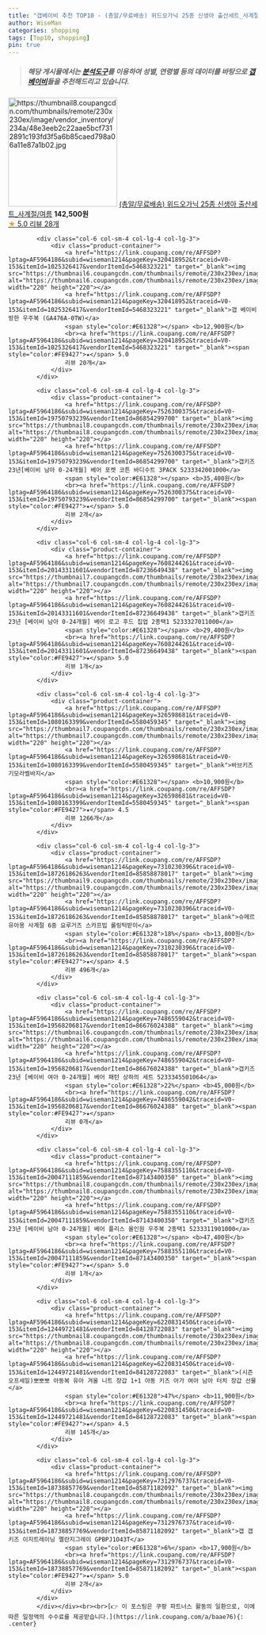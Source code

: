 ```yaml
---
title: "갭베이비 추천 TOP10 - (총알/무료배송) 위드오가닉 25종 신생아 출산세트_사계절/여름"
author: WiseMan
categories: shopping
tags: [Top10, shopping]
pin: true
---
```


> ##### 해당 게시물에서는 [**분석도구**](https://itemscout.io/)를 이용하여 **성별**, **연령별** 등의 데이터를 바탕으로 [**갭베이비**](https://link.coupang.com/a/baae76)들을 추천해드리고 있습니다.
<div class="container"><div class="row">
            <div class="col-6 col-sm-4 col-lg-4 col-lg-3">
                <div class="product-container">
                    <a href="https://link.coupang.com/re/AFFSDP?lptag=AF5964186&subid=wiseman1214&pageKey=6627158391&traceid=V0-153&itemId=15093045545&vendorItemId=82315303659" target="_blank"><img src="https://thumbnail8.coupangcdn.com/thumbnails/remote/230x230ex/image/vendor_inventory/234a/48e3eeb2c22aae5bcf7312891c193fd3f5a6b85caed798a06a11e87a1b02.jpg" alt="https://thumbnail8.coupangcdn.com/thumbnails/remote/230x230ex/image/vendor_inventory/234a/48e3eeb2c22aae5bcf7312891c193fd3f5a6b85caed798a06a11e87a1b02.jpg" width="220" height="220"></a>
                    <a href="https://link.coupang.com/re/AFFSDP?lptag=AF5964186&subid=wiseman1214&pageKey=6627158391&traceid=V0-153&itemId=15093045545&vendorItemId=82315303659" target="_blank">(총알/무료배송) 위드오가닉 25종 신생아 출산세트_사계절/여름</a>
                    <span style="color:#E61328"></span> <b>142,500원</b>
                    <br><a href="https://link.coupang.com/re/AFFSDP?lptag=AF5964186&subid=wiseman1214&pageKey=6627158391&traceid=V0-153&itemId=15093045545&vendorItemId=82315303659" target="_blank"><span style="color:#FE9427">★</span> 5.0
                    리뷰 28개</a>
                </div>
            </div>
            
            <div class="col-6 col-sm-4 col-lg-4 col-lg-3">
                <div class="product-container">
                    <a href="https://link.coupang.com/re/AFFSDP?lptag=AF5964186&subid=wiseman1214&pageKey=320418952&traceid=V0-153&itemId=1025326417&vendorItemId=5468323221" target="_blank"><img src="https://thumbnail6.coupangcdn.com/thumbnails/remote/230x230ex/image/vendor_inventory/887d/56d3a719aad95a369af5ea0efaf0465b2c9ac35e0184364129df0090269e.jpg" alt="https://thumbnail6.coupangcdn.com/thumbnails/remote/230x230ex/image/vendor_inventory/887d/56d3a719aad95a369af5ea0efaf0465b2c9ac35e0184364129df0090269e.jpg" width="220" height="220"></a>
                    <a href="https://link.coupang.com/re/AFFSDP?lptag=AF5964186&subid=wiseman1214&pageKey=320418952&traceid=V0-153&itemId=1025326417&vendorItemId=5468323221" target="_blank">갭 베이비 방한 우주복 (GA476A-0TW)</a>
                    <span style="color:#E61328"></span> <b>12,900원</b>
                    <br><a href="https://link.coupang.com/re/AFFSDP?lptag=AF5964186&subid=wiseman1214&pageKey=320418952&traceid=V0-153&itemId=1025326417&vendorItemId=5468323221" target="_blank"><span style="color:#FE9427">★</span> 5.0
                    리뷰 20개</a>
                </div>
            </div>
            
            <div class="col-6 col-sm-4 col-lg-4 col-lg-3">
                <div class="product-container">
                    <a href="https://link.coupang.com/re/AFFSDP?lptag=AF5964186&subid=wiseman1214&pageKey=7526300375&traceid=V0-153&itemId=19750793239&vendorItemId=86854299700" target="_blank"><img src="https://thumbnail8.coupangcdn.com/thumbnails/remote/230x230ex/image/vendor_inventory/e275/8c3695befdcdda8465778cbedbf21d61e20d55483bab718efef970221cf4.jpg" alt="https://thumbnail8.coupangcdn.com/thumbnails/remote/230x230ex/image/vendor_inventory/e275/8c3695befdcdda8465778cbedbf21d61e20d55483bab718efef970221cf4.jpg" width="220" height="220"></a>
                    <a href="https://link.coupang.com/re/AFFSDP?lptag=AF5964186&subid=wiseman1214&pageKey=7526300375&traceid=V0-153&itemId=19750793239&vendorItemId=86854299700" target="_blank">갭키즈 23년[베이비 남아 0-24개월] 베어 포켓 코튼 바디수트 3PACK 5233342001000</a>
                    <span style="color:#E61328"></span> <b>35,400원</b>
                    <br><a href="https://link.coupang.com/re/AFFSDP?lptag=AF5964186&subid=wiseman1214&pageKey=7526300375&traceid=V0-153&itemId=19750793239&vendorItemId=86854299700" target="_blank"><span style="color:#FE9427">★</span> 5.0
                    리뷰 2개</a>
                </div>
            </div>
            
            <div class="col-6 col-sm-4 col-lg-4 col-lg-3">
                <div class="product-container">
                    <a href="https://link.coupang.com/re/AFFSDP?lptag=AF5964186&subid=wiseman1214&pageKey=7608244261&traceid=V0-153&itemId=20143311601&vendorItemId=87236649438" target="_blank"><img src="https://thumbnail7.coupangcdn.com/thumbnails/remote/230x230ex/image/vendor_inventory/6b35/ca5ca3ce79e78217823e57b1334cb20e097c1e5e5251347a938f994130b6.jpg" alt="https://thumbnail7.coupangcdn.com/thumbnails/remote/230x230ex/image/vendor_inventory/6b35/ca5ca3ce79e78217823e57b1334cb20e097c1e5e5251347a938f994130b6.jpg" width="220" height="220"></a>
                    <a href="https://link.coupang.com/re/AFFSDP?lptag=AF5964186&subid=wiseman1214&pageKey=7608244261&traceid=V0-153&itemId=20143311601&vendorItemId=87236649438" target="_blank">갭키즈 23년 [베이비 남아 0-24개월] 베어 로고 후드 집업 2종택1 5233327011000</a>
                    <span style="color:#E61328"></span> <b>29,400원</b>
                    <br><a href="https://link.coupang.com/re/AFFSDP?lptag=AF5964186&subid=wiseman1214&pageKey=7608244261&traceid=V0-153&itemId=20143311601&vendorItemId=87236649438" target="_blank"><span style="color:#FE9427">★</span> 5.0
                    리뷰 1개</a>
                </div>
            </div>
            
            <div class="col-6 col-sm-4 col-lg-4 col-lg-3">
                <div class="product-container">
                    <a href="https://link.coupang.com/re/AFFSDP?lptag=AF5964186&subid=wiseman1214&pageKey=326598681&traceid=V0-153&itemId=1080163399&vendorItemId=5580459345" target="_blank"><img src="https://thumbnail7.coupangcdn.com/thumbnails/remote/230x230ex/image/vendor_inventory/9893/871f188a2ef97963f2880df046d92c4cdb933f98255ee7f87d39788eaf20.jpg" alt="https://thumbnail7.coupangcdn.com/thumbnails/remote/230x230ex/image/vendor_inventory/9893/871f188a2ef97963f2880df046d92c4cdb933f98255ee7f87d39788eaf20.jpg" width="220" height="220"></a>
                    <a href="https://link.coupang.com/re/AFFSDP?lptag=AF5964186&subid=wiseman1214&pageKey=326598681&traceid=V0-153&itemId=1080163399&vendorItemId=5580459345" target="_blank">바브키즈 기모라벨바지</a>
                    <span style="color:#E61328"></span> <b>10,900원</b>
                    <br><a href="https://link.coupang.com/re/AFFSDP?lptag=AF5964186&subid=wiseman1214&pageKey=326598681&traceid=V0-153&itemId=1080163399&vendorItemId=5580459345" target="_blank"><span style="color:#FE9427">★</span> 4.5
                    리뷰 1266개</a>
                </div>
            </div>
            
            <div class="col-6 col-sm-4 col-lg-4 col-lg-3">
                <div class="product-container">
                    <a href="https://link.coupang.com/re/AFFSDP?lptag=AF5964186&subid=wiseman1214&pageKey=7310230396&traceid=V0-153&itemId=18726186263&vendorItemId=85858878017" target="_blank"><img src="https://thumbnail9.coupangcdn.com/thumbnails/remote/230x230ex/image/vendor_inventory/c9ca/ef09aa73c099b92e98ed4255ed2094d3a62a619a3c6256ca3ce02725dc28.jpg" alt="https://thumbnail9.coupangcdn.com/thumbnails/remote/230x230ex/image/vendor_inventory/c9ca/ef09aa73c099b92e98ed4255ed2094d3a62a619a3c6256ca3ce02725dc28.jpg" width="220" height="220"></a>
                    <a href="https://link.coupang.com/re/AFFSDP?lptag=AF5964186&subid=wiseman1214&pageKey=7310230396&traceid=V0-153&itemId=18726186263&vendorItemId=85858878017" target="_blank">슈메르 유아용 사계절 6중 요루거즈 스카프빕 롤링턱받이</a>
                    <span style="color:#E61328">18%</span> <b>13,800원</b>
                    <br><a href="https://link.coupang.com/re/AFFSDP?lptag=AF5964186&subid=wiseman1214&pageKey=7310230396&traceid=V0-153&itemId=18726186263&vendorItemId=85858878017" target="_blank"><span style="color:#FE9427">★</span> 4.5
                    리뷰 496개</a>
                </div>
            </div>
            
            <div class="col-6 col-sm-4 col-lg-4 col-lg-3">
                <div class="product-container">
                    <a href="https://link.coupang.com/re/AFFSDP?lptag=AF5964186&subid=wiseman1214&pageKey=7486559042&traceid=V0-153&itemId=19568206817&vendorItemId=86676024388" target="_blank"><img src="https://thumbnail6.coupangcdn.com/thumbnails/remote/230x230ex/image/vendor_inventory/5e48/a5525ddb4388ef6bf333d098590400a3a9ac48eeca0ce82f0792b6f2b975.jpg" alt="https://thumbnail6.coupangcdn.com/thumbnails/remote/230x230ex/image/vendor_inventory/5e48/a5525ddb4388ef6bf333d098590400a3a9ac48eeca0ce82f0792b6f2b975.jpg" width="220" height="220"></a>
                    <a href="https://link.coupang.com/re/AFFSDP?lptag=AF5964186&subid=wiseman1214&pageKey=7486559042&traceid=V0-153&itemId=19568206817&vendorItemId=86676024388" target="_blank">갭키즈 23년 [베이비 여아 0-24개월] 베어 패턴 상하의 세트 5233345501064</a>
                    <span style="color:#E61328">22%</span> <b>45,000원</b>
                    <br><a href="https://link.coupang.com/re/AFFSDP?lptag=AF5964186&subid=wiseman1214&pageKey=7486559042&traceid=V0-153&itemId=19568206817&vendorItemId=86676024388" target="_blank"><span style="color:#FE9427">★</span> 
                    리뷰 0개</a>
                </div>
            </div>
            
            <div class="col-6 col-sm-4 col-lg-4 col-lg-3">
                <div class="product-container">
                    <a href="https://link.coupang.com/re/AFFSDP?lptag=AF5964186&subid=wiseman1214&pageKey=7588355110&traceid=V0-153&itemId=20047111859&vendorItemId=87143400350" target="_blank"><img src="https://thumbnail8.coupangcdn.com/thumbnails/remote/230x230ex/image/vendor_inventory/848f/de7437c1741b26c25e31fdfe2748e9a8e0e0119713b5ee7e726bb769c346.jpg" alt="https://thumbnail8.coupangcdn.com/thumbnails/remote/230x230ex/image/vendor_inventory/848f/de7437c1741b26c25e31fdfe2748e9a8e0e0119713b5ee7e726bb769c346.jpg" width="220" height="220"></a>
                    <a href="https://link.coupang.com/re/AFFSDP?lptag=AF5964186&subid=wiseman1214&pageKey=7588355110&traceid=V0-153&itemId=20047111859&vendorItemId=87143400350" target="_blank">갭키즈 23년 [베이비 남아 0-24개월] 베어 플리스 올인원 우주복 2종택1 5233311901000</a>
                    <span style="color:#E61328"></span> <b>47,400원</b>
                    <br><a href="https://link.coupang.com/re/AFFSDP?lptag=AF5964186&subid=wiseman1214&pageKey=7588355110&traceid=V0-153&itemId=20047111859&vendorItemId=87143400350" target="_blank"><span style="color:#FE9427">★</span> 5.0
                    리뷰 1개</a>
                </div>
            </div>
            
            <div class="col-6 col-sm-4 col-lg-4 col-lg-3">
                <div class="product-container">
                    <a href="https://link.coupang.com/re/AFFSDP?lptag=AF5964186&subid=wiseman1214&pageKey=6220831450&traceid=V0-153&itemId=12449721481&vendorItemId=84128722083" target="_blank"><img src="https://thumbnail8.coupangcdn.com/thumbnails/remote/230x230ex/image/vendor_inventory/c855/d450158716577bd9ba273fc3ecea28397a17fb052197b7f2da7b68a06e2b.jpg" alt="https://thumbnail8.coupangcdn.com/thumbnails/remote/230x230ex/image/vendor_inventory/c855/d450158716577bd9ba273fc3ecea28397a17fb052197b7f2da7b68a06e2b.jpg" width="220" height="220"></a>
                    <a href="https://link.coupang.com/re/AFFSDP?lptag=AF5964186&subid=wiseman1214&pageKey=6220831450&traceid=V0-153&itemId=12449721481&vendorItemId=84128722083" target="_blank">(시즌오프세일)뽀뽀뽀 아동복 유아 겨울 니트 장갑 1+1 아동 키즈 아가 여아 남아 터치 장갑 선물</a>
                    <span style="color:#E61328">47%</span> <b>11,900원</b>
                    <br><a href="https://link.coupang.com/re/AFFSDP?lptag=AF5964186&subid=wiseman1214&pageKey=6220831450&traceid=V0-153&itemId=12449721481&vendorItemId=84128722083" target="_blank"><span style="color:#FE9427">★</span> 4.5
                    리뷰 145개</a>
                </div>
            </div>
            
            <div class="col-6 col-sm-4 col-lg-4 col-lg-3">
                <div class="product-container">
                    <a href="https://link.coupang.com/re/AFFSDP?lptag=AF5964186&subid=wiseman1214&pageKey=7312976737&traceid=V0-153&itemId=18738857769&vendorItemId=85871182092" target="_blank"><img src="https://thumbnail8.coupangcdn.com/thumbnails/remote/230x230ex/image/vendor_inventory/1733/05551f74c8df18e5bc05c1d8a3a935eff6c68b7791054410bdfcbd209962.jpg" alt="https://thumbnail8.coupangcdn.com/thumbnails/remote/230x230ex/image/vendor_inventory/1733/05551f74c8df18e5bc05c1d8a3a935eff6c68b7791054410bdfcbd209962.jpg" width="220" height="220"></a>
                    <a href="https://link.coupang.com/re/AFFSDP?lptag=AF5964186&subid=wiseman1214&pageKey=7312976737&traceid=V0-153&itemId=18738857769&vendorItemId=85871182092" target="_blank">갭 갭 키즈 이지트레이닝 멜란지그레이 GPBPJ1O43T</a>
                    <span style="color:#E61328">6%</span> <b>17,900원</b>
                    <br><a href="https://link.coupang.com/re/AFFSDP?lptag=AF5964186&subid=wiseman1214&pageKey=7312976737&traceid=V0-153&itemId=18738857769&vendorItemId=85871182092" target="_blank"><span style="color:#FE9427">★</span> 5.0
                    리뷰 2개</a>
                </div>
            </div>
            </div></div><br><br>[👉 이 포스팅은 쿠팡 파트너스 활동의 일환으로, 이에 따른 일정액의 수수료를 제공받습니다.](https://link.coupang.com/a/baae76){: .center}